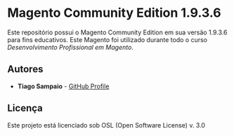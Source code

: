 # Magento Community Edition 1.9.3.6

Este repositório possui o Magento Community Edition em sua versão 1.9.3.6 para fins educativos. Este Magento foi utilizado durante todo o curso *Desenvolvimento Profissional em Magento*.

## Autores

* **Tiago Sampaio** - [GitHub Profile](https://github.com/tiagosampaio)

## Licença

Este projeto está licenciado sob OSL (Open Software License) v. 3.0
